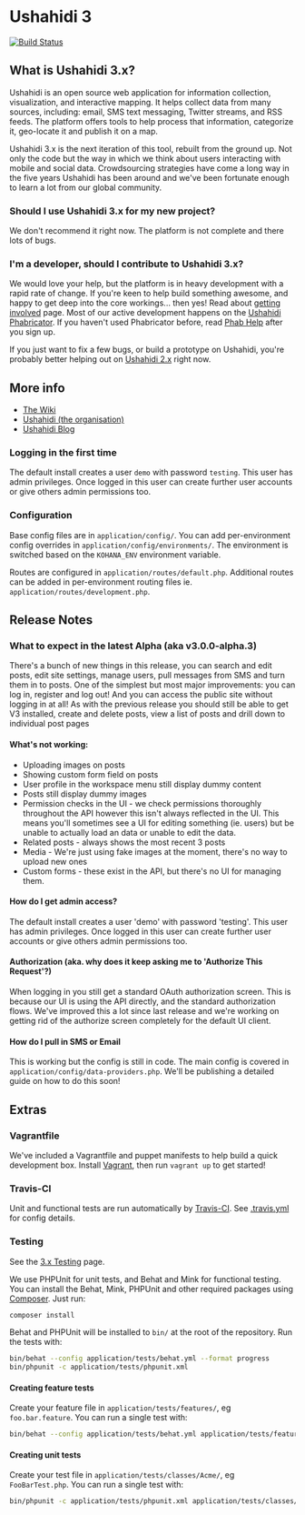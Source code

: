 Ushahidi 3
============

[![Build Status](https://travis-ci.org/ushahidi/Lamu.png)](https://travis-ci.org/ushahidi/Lamu)

## What is Ushahidi 3.x?

Ushahidi is an open source web application for information collection, visualization,
and interactive mapping. It helps collect data from many sources, including: email,
SMS text messaging, Twitter streams, and RSS feeds. The platform offers tools to
help process that information, categorize it, geo-locate it and publish it on a map.

Ushahidi 3.x is the next iteration of this tool, rebuilt from the ground up.
Not only the code but the way in which we think about users interacting with mobile
and social data. Crowdsourcing strategies have come a long way in the five years
Ushahidi has been around and we've been fortunate enough to learn a lot from our
global community.

### Should I use Ushahidi 3.x for my new project?

We don't recommend it right now. The platform is not complete and there lots of bugs.

### I'm a developer, should I contribute to Ushahidi 3.x?

We would love your help, but the platform is in heavy development with a rapid rate
of change. If you're keen to help build something awesome, and happy to get deep
into the core workings... then yes! Read about [getting involved][getin] page.
Most of our active development happens on the [Ushahidi Phabricator][ushphab].
If you haven't used Phabricator before, read [Phab Help][helpphab] after you sign up.

If you just want to fix a few bugs, or build a prototype on Ushahidi, you're probably
better helping out on [Ushahidi 2.x][ush2] right now.

[getin]: https://wiki.ushahidi.com/display/WIKI/Ushahidi+v3.x+-+Getting+Involved
[ushphab]: https://phabricator.ushahidi.com/
[helpphab]: https://phabricator.ushahidi.com/w/help/phabricator/
[ush2]: https://github.com/ushahidi/Ushahidi_Web

## More info

- [The Wiki](https://wiki.ushahidi.com/display/WIKI/Ushahidi,+v3.X)
- [Ushahidi (the organisation)](http://ushahidi.com)
- [Ushahidi Blog](http://blog.ushahidi.com)

### Logging in the first time

The default install creates a user `demo` with password `testing`. This user has
admin privileges. Once logged in this user can create further user accounts or
give others admin permissions too.

### Configuration

Base config files are in `application/config/`. You can add per-environment config
overrides in `application/config/environments/`. The environment is switched based
on the `KOHANA_ENV` environment variable.

Routes are configured in `application/routes/default.php`. Additional routes can
be added in per-environment routing files ie. `application/routes/development.php`.

Release Notes
-------------

### What to expect in the latest Alpha (aka v3.0.0-alpha.3)

There's a bunch of new things in this release, you can search and edit posts, edit site settings, manage users, pull messages from SMS and turn them in to posts. One of the simplest but most major improvements: you can log in, register and log out! And you can access the public site without logging in at all!
As with the previous release you should still be able to get V3 installed, create and delete posts, view a list of posts and drill down to individual post pages

#### What's not working:
* Uploading images on posts
* Showing custom form field on posts
* User profile in the workspace menu still display dummy content
* Posts still display dummy images
* Permission checks in the UI - we check permissions thoroughly throughout the API however this isn't always reflected in the UI. This means you'll sometimes see a UI for editing something (ie. users) but be unable to actually load an data or unable to edit the data.
* Related posts - always shows the most recent 3 posts
* Media - We're just using fake images at the moment, there's no way to upload new ones
* Custom forms - these exist in the API, but there's no UI for managing them.

#### How do I get admin access?

The default install creates a user 'demo' with password 'testing'. This user has admin privileges. Once logged in this user can create further user accounts or give others admin permissions too.

#### Authorization (aka. why does it keep asking me to 'Authorize This Request'?)

When logging in you still get a standard OAuth authorization screen. This is because our UI is using the API directly, and the standard authorization flows. We've improved this a lot since last release and we're working on getting rid of the authorize screen completely for the default UI client.

#### How do I pull in SMS or Email

This is working but the config is still in code. The main config is covered in `application/config/data-providers.php`. We'll be publishing a detailed guide on how to do this soon!

Extras
------

### Vagrantfile

We've included a Vagrantfile and puppet manifests to help build a quick development box.
Install [Vagrant](http://www.vagrantup.com/), then run `vagrant up` to get started!

### Travis-CI

Unit and functional tests are run automatically by [Travis-CI](https://travis-ci.org/ushahidi/Lamu).
See [.travis.yml](https://github.com/ushahidi/Lamu/blob/master/.travis.yml) for config details.

### Testing

See the [3.x Testing](https://wiki.ushahidi.com/display/WIKI/3.x+Testing) page.

We use PHPUnit for unit tests, and Behat and Mink for functional testing.
You can install the Behat, Mink, PHPUnit and other required packages using
[Composer](getcomposer.org). Just run:

```bash
composer install
```

Behat and PHPUnit will be installed to `bin/` at the root of the repository.
Run the tests with:

```bash
bin/behat --config application/tests/behat.yml --format progress
bin/phpunit -c application/tests/phpunit.xml
```

#### Creating feature tests

Create your feature file in `application/tests/features/`, eg `foo.bar.feature`.
You can run a single test with:


```bash
bin/behat --config application/tests/behat.yml application/tests/features/foo.bar.feature --format progress
```

#### Creating unit tests

Create your test file in `application/tests/classes/Acme/`, eg `FooBarTest.php`.
You can run a single test with:

```bash
bin/phpunit -c application/tests/phpunit.xml application/tests/classes/Acme/FooBarTest.php
```
